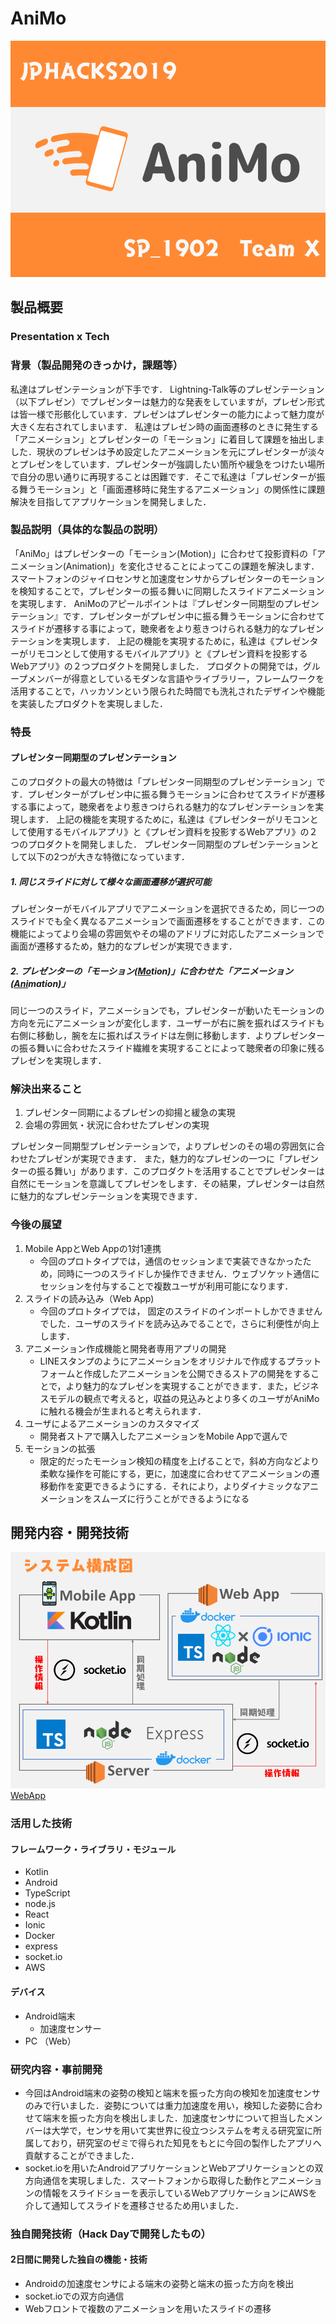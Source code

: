 # AniMo

[![AniMo](AniMo.png)](https://www.youtube.com/watch?v=IYkKGg-JERo&feature=youtu.be)

## 製品概要
### Presentation x Tech

### 背景（製品開発のきっかけ，課題等）
私達はプレゼンテーションが下手です．
Lightning-Talk等のプレゼンテーション（以下プレゼン）でプレゼンターは魅力的な発表をしていますが，プレゼン形式は皆一様で形骸化しています．プレゼンはプレゼンターの能力によって魅力度が大きく左右されてしまいます．
私達はプレゼン時の画面遷移のときに発生する「アニメーション」とプレゼンターの「モーション」に着目して課題を抽出しました．現状のプレゼンは予め設定したアニメーションを元にプレゼンターが淡々とプレゼンをしています．プレゼンターが強調したい箇所や緩急をつけたい場所で自分の思い通りに再現することは困難です．そこで私達は「プレゼンターが振る舞うモーション」と「画面遷移時に発生するアニメーション」の関係性に課題解決を目指してアプリケーションを開発しました．

### 製品説明（具体的な製品の説明）
「AniMo」はプレゼンターの「モーション(Motion)」に合わせて投影資料の「アニメーション(Animation)」を変化させることによってこの課題を解決します．スマートフォンのジャイロセンサと加速度センサからプレゼンターのモーションを検知することで，プレゼンターの振る舞いに同期したスライドアニメーションを実現します．
AniMoのアピールポイントは『プレゼンター同期型のプレゼンテーション』です．プレゼンターがプレゼン中に振る舞うモーションに合わせてスライドが遷移する事によって，聴衆者をより惹きつけられる魅力的なプレゼンテーションを実現します．
上記の機能を実現するために，私達は《プレゼンターがリモコンとして使用するモバイルアプリ》と《プレゼン資料を投影するWebアプリ》の２つプロダクトを開発しました．
プロダクトの開発では，グループメンバーが得意としているモダンな言語やライブラリー，フレームワークを活用することで，ハッカソンという限られた時間でも洗礼されたデザインや機能を実装したプロダクトを実現しました．
### 特長

#### プレゼンター同期型のプレゼンテーション

このプロダクトの最大の特徴は「プレゼンター同期型のプレゼンテーション」です．プレゼンターがプレゼン中に振る舞うモーションに合わせてスライドが遷移する事によって，聴衆者をより惹きつけられる魅力的なプレゼンテーションを実現します．
上記の機能を実現するために，私達は《プレゼンターがリモコンとして使用するモバイルアプリ》と《プレゼン資料を投影するWebアプリ》の２つのプロダクトを開発しました．
プレゼンター同期型のプレゼンテーションとして以下の2つが大きな特徴になっています．


##### 1. 同じスライドに対して様々な画面遷移が選択可能

プレゼンターがモバイルアプリでアニメーションを選択できるため，同じ一つのスライドでも全く異なるアニメーションで画面遷移をすることができます．この機能によってより会場の雰囲気やその場のアドリブに対応したアニメーションで画面が遷移するため，魅力的なプレゼンが実現できます．

##### 2. プレゼンターの「モーション(<u>Mo</u>tion)」に合わせた「アニメーション(<u>Ani</u>mation)」

同じ一つのスライド，アニメーションでも，プレゼンターが動いたモーションの方向を元にアニメーションが変化します．ユーザーが右に腕を振ればスライドも右側に移動し，腕を左に振ればスライドは左側に移動します．よりプレゼンターの振る舞いに合わせたスライド繊維を実現することによって聴衆者の印象に残るプレゼンを実現します．

### 解決出来ること
1. プレゼンター同期によるプレゼンの抑揚と緩急の実現
2. 会場の雰囲気・状況に合わせたプレゼンの実現

プレゼンター同期型プレゼンテーションで，よりプレゼンのその場の雰囲気に合わせたプレゼンが実現できます．
また，魅力的なプレゼンの一つに「プレゼンターの振る舞い」があります．このプロダクトを活用することでプレゼンターは自然にモーションを意識してプレゼンをします．その結果，プレゼンターは自然に魅力的なプレゼンテーションを実現できます．

### 今後の展望
1. Mobile AppとWeb Appの1対1連携
    - 今回のプロトタイプでは，通信のセッションまで実装できなかったため，同時に一つのスライドしか操作できません．ウェブソケット通信にセッションを付与することで複数ユーザが利用可能になります．
2. スライドの読み込み（Web App)
    - 今回のプロトタイプでは， 固定のスライドのインポートしかできませんでした．ユーザのスライドを読み込みでることで，さらに利便性が向上します．
5. アニメーション作成機能と開発者専用アプリの開発
    - LINEスタンプのようにアニメーションをオリジナルで作成するプラットフォームと作成したアニメーションを公開できるストアの開発をすることで，より魅力的なプレゼンを実現することができます．また，ビジネスモデルの観点で考えると，収益の見込みとより多くのユーザがAniMoに触れる機会が生まれると考えられます．
6. ユーザによるアニメーションのカスタマイズ
    - 開発者ストアで購入したアニメーションをMobile Appで選んで
7. モーションの拡張
    - 限定的だったモーション検知の精度を上げることで，斜め方向などより柔軟な操作を可能にする，更に，加速度に合わせてアニメーションの遷移動作を変更できるようにする．それにより，よりダイナミックなアニメーションをスムーズに行うことができるようになる


## 開発内容・開発技術
![システム構成図](システム構成図.png)
[WebApp](https://ec2-54-199-159-79.ap-northeast-1.compute.amazonaws.com)
### 活用した技術

#### フレームワーク・ライブラリ・モジュール
* Kotlin
* Android
* TypeScript
* node.js
* React
* Ionic
* Docker
* express
* socket.io
* AWS

#### デバイス
* Android端末
    * 加速度センサー
* PC （Web）

### 研究内容・事前開発
* 今回はAndroid端末の姿勢の検知と端末を振った方向の検知を加速度センサのみで行いました．姿勢については重力加速度を用い，検知した姿勢に合わせて端末を振った方向を検出しました．加速度センサについて担当したメンバーは大学で，センサを用いて実世界に役立つシステムを考える研究室に所属しており，研究室のゼミで得られた知見をもとに今回の製作したアプリへ貢献することができました．
* socket.ioを用いたAndroidアプリケーションとWebアプリケーションとの双方向通信を実現しました．スマートフォンから取得した動作とアニメーションの情報をスライドショーを表示しているWebアプリケーションにAWSを介して通知してスライドを遷移させるため用いました．


### 独自開発技術（Hack Dayで開発したもの）
#### 2日間に開発した独自の機能・技術
* Androidの加速度センサによる端末の姿勢と端末の振った方向を検出
* socket.ioでの双方向通信
* Webフロントで複数のアニメーションを用いたスライドの遷移

